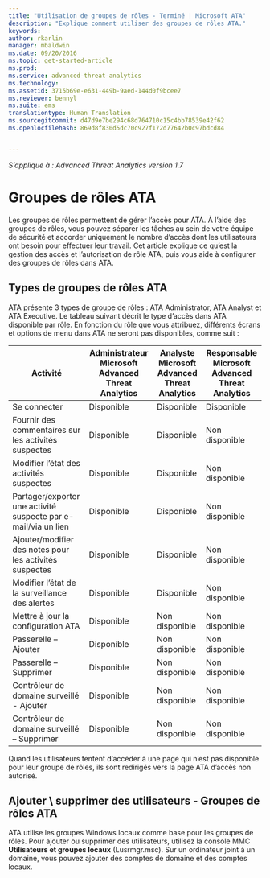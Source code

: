 ```yaml
---
title: "Utilisation de groupes de rôles - Terminé | Microsoft ATA"
description: "Explique comment utiliser des groupes de rôles ATA."
keywords: 
author: rkarlin
manager: mbaldwin
ms.date: 09/20/2016
ms.topic: get-started-article
ms.prod: 
ms.service: advanced-threat-analytics
ms.technology: 
ms.assetid: 3715b69e-e631-449b-9aed-144d0f9bcee7
ms.reviewer: bennyl
ms.suite: ems
translationtype: Human Translation
ms.sourcegitcommit: d47d9e7be294c68d764710c15c4bb78539e42f62
ms.openlocfilehash: 869d8f830d5dc70c927f172d77642b0c97bdcd84


---
```


*S’applique à : Advanced Threat Analytics version 1.7*




# Groupes de rôles ATA

Les groupes de rôles permettent de gérer l’accès pour ATA. À l’aide des groupes de rôles, vous pouvez séparer les tâches au sein de votre équipe de sécurité et accorder uniquement le nombre d’accès dont les utilisateurs ont besoin pour effectuer leur travail. Cet article explique ce qu’est la gestion des accès et l’autorisation de rôle ATA, puis vous aide à configurer des groupes de rôles dans ATA.
## Types de groupes de rôles ATA 

ATA présente 3 types de groupe de rôles : ATA Administrator, ATA Analyst et ATA Executive. Le tableau suivant décrit le type d’accès dans ATA disponible par rôle. En fonction du rôle que vous attribuez, différents écrans et options de menu dans ATA ne seront pas disponibles, comme suit :

|Activité |Administrateur Microsoft Advanced Threat Analytics|Analyste Microsoft Advanced Threat Analytics|Responsable Microsoft Advanced Threat Analytics|
|----|----|----|----|
|Se connecter|Disponible|Disponible|Disponible|
|Fournir des commentaires sur les activités suspectes|Disponible|Disponible|Non disponible|
|Modifier l’état des activités suspectes|Disponible|Disponible|Non disponible|
|Partager/exporter une activité suspecte par e-mail/via un lien|Disponible|Disponible|Non disponible|
|Ajouter/modifier des notes pour les activités suspectes|Disponible|Disponible|Non disponible|
|Modifier l’état de la surveillance des alertes|Disponible|Disponible|Non disponible|
|Mettre à jour la configuration ATA|Disponible|Non disponible|Non disponible|
|Passerelle – Ajouter|Disponible|Non disponible|Non disponible|
|Passerelle – Supprimer |Disponible|Non disponible|Non disponible|
|Contrôleur de domaine surveillé - Ajouter |Disponible|Non disponible|Non disponible|
|Contrôleur de domaine surveillé – Supprimer|Disponible|Non disponible|Non disponible|

Quand les utilisateurs tentent d’accéder à une page qui n’est pas disponible pour leur groupe de rôles, ils sont redirigés vers la page ATA d’accès non autorisé. 

## Ajouter \ supprimer des utilisateurs - Groupes de rôles ATA 

ATA utilise les groupes Windows locaux comme base pour les groupes de rôles. Pour ajouter ou supprimer des utilisateurs, utilisez la console MMC **Utilisateurs et groupes locaux** (Lusrmgr.msc). Sur un ordinateur joint à un domaine, vous pouvez ajouter des comptes de domaine et des comptes locaux. 




<!--HONumber=Sep16_HO4-->


